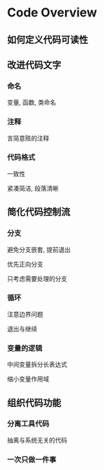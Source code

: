 # Code Overview

## 如何定义代码可读性

## 改进代码文字

### 命名

变量, 函数, 类命名

### 注释

言简意赅的注释

### 代码格式

一致性

紧凑简洁, 段落清晰

## 简化代码控制流

### 分支

避免分支嵌套, 提前退出

优先正向分支 

只考虑需要处理的分支

### 循环

注意边界问题

退出与继续

### 变量的逻辑

中间变量拆分长表达式

缩小变量作用域

## 组织代码功能

### 分离工具代码

抽离与系统无关的代码

### 一次只做一件事

